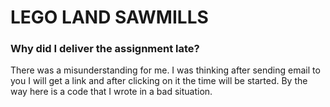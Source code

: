 # LEGO LAND SAWMILLS

### Why did I deliver the assignment late?
There was a misunderstanding for me. I was thinking after sending email to you I will get a link and after clicking on it the time will be started.
By the way here is a code that I wrote in a bad situation. 